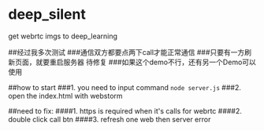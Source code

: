 # deep_silent
get webrtc imgs to deep_learning


##经过我多次测试
###通信双方都要点两下call才能正常通信
###只要有一方刷新页面，就要重启服务器 待修复
###如果这个demo不行，还有另一个Demo可以使用


##how to start 
###1. you need to input command `node server.js`
###2. open the index.html with webstorm


##need to fix:
####1. https is required when it's calls for webrtc
####2. double click call btn
####3. refresh one web then server error
